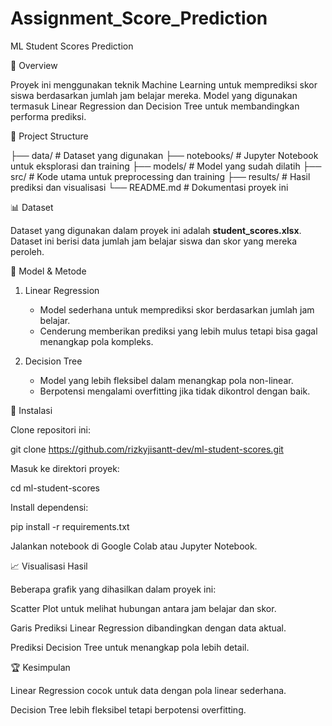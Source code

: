 # Assignment_Score_Prediction
ML Student Scores Prediction

📌 Overview

Proyek ini menggunakan teknik Machine Learning untuk memprediksi skor siswa berdasarkan jumlah jam belajar mereka. Model yang digunakan termasuk Linear Regression dan Decision Tree untuk membandingkan performa prediksi.

📂 Project Structure

├── data/                 # Dataset yang digunakan
├── notebooks/            # Jupyter Notebook untuk eksplorasi dan training
├── models/               # Model yang sudah dilatih
├── src/                  # Kode utama untuk preprocessing dan training
├── results/              # Hasil prediksi dan visualisasi
└── README.md             # Dokumentasi proyek ini

📊 Dataset

Dataset yang digunakan dalam proyek ini adalah **student_scores.xlsx**.  
Dataset ini berisi data jumlah jam belajar siswa dan skor yang mereka peroleh.  


🚀 Model & Metode

1. Linear Regression
   - Model sederhana untuk memprediksi skor berdasarkan jumlah jam belajar.
   - Cenderung memberikan prediksi yang lebih mulus tetapi bisa gagal menangkap pola kompleks.

2. Decision Tree
   - Model yang lebih fleksibel dalam menangkap pola non-linear.
   - Berpotensi mengalami overfitting jika tidak dikontrol dengan baik.

🔧 Instalasi

Clone repositori ini:

git clone https://github.com/rizkyjisantt-dev/ml-student-scores.git

Masuk ke direktori proyek:

cd ml-student-scores

Install dependensi:

pip install -r requirements.txt

Jalankan notebook di Google Colab atau Jupyter Notebook.

📈 Visualisasi Hasil

Beberapa grafik yang dihasilkan dalam proyek ini:

Scatter Plot untuk melihat hubungan antara jam belajar dan skor.

Garis Prediksi Linear Regression dibandingkan dengan data aktual.

Prediksi Decision Tree untuk menangkap pola lebih detail.

🏆 Kesimpulan

Linear Regression cocok untuk data dengan pola linear sederhana.

Decision Tree lebih fleksibel tetapi berpotensi overfitting.
